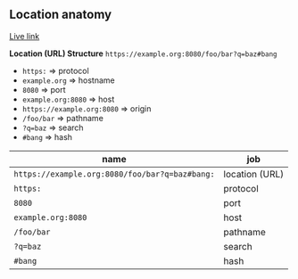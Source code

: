 ## Location anatomy

[Live link](https://yari-demos.prod.mdn.mozit.cloud/en-US/docs/Web/API/Location/_sample_.location_anatomy.html)

**Location (URL) Structure**
`https://example.org:8080/foo/bar?q=baz#bang`

- `https:` => protocol
- `example.org` => hostname
- `8080` => port
- `example.org:8080` => host
- `https://example.org:8080` => origin
- `/foo/bar` => pathname
- `?q=baz` => search
- `#bang` => hash

| name                                           | job            |
| ---------------------------------------------- | -------------- |
| `https://example.org:8080/foo/bar?q=baz#bang:` | location (URL) |
| `https:`                                       | protocol       |
| `8080`                                         | port           |
| `example.org:8080`                             | host           |
| `/foo/bar`                                     | pathname       |
| `?q=baz`                                       | search         |
| `#bang`                                        | hash           |
